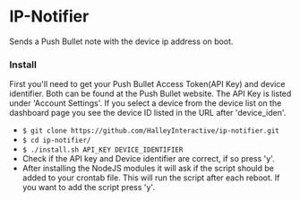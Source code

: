 # IP-Notifier
Sends a Push Bullet note with the device ip address on boot.

### Install

First you'll need to get your Push Bullet Access Token(API Key) and device identifier. Both can be found at the Push Bullet website. The API Key is listed under 'Account Settings'. If you select a device from the device list on the dashboard page you see the device ID listed in the URL after 'device_iden'.


- `$ git clone https://github.com/HalleyInteractive/ip-notifier.git`
- `$ cd ip-notifier/`
- `$ ./install.sh API_KEY DEVICE_IDENTIFIER`
- Check if the API key and Device identifier are correct, if so press 'y'.
- After installing the NodeJS modules it will ask if the script should be added to your crontab file. This will run the script after each reboot. If you want to add the script press 'y'.


